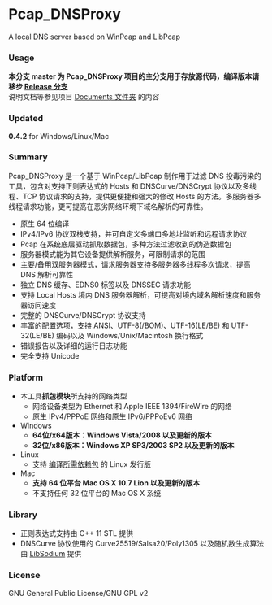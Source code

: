 ﻿Pcap_DNSProxy
=====
A local DNS server based on WinPcap and LibPcap

### Usage
**本分支 master 为 Pcap_DNSProxy 项目的主分支用于存放源代码，编译版本请移步 [Release 分支](https://github.com/chengr28/Pcap_DNSProxy/tree/Release)**<br />
说明文档等参见项目 [Documents 文件夹](https://github.com/chengr28/Pcap_DNSProxy/tree/master/Documents) 的内容

### Updated
**0.4.2** for Windows/Linux/Mac

### Summary
Pcap_DNSProxy 是一个基于 WinPcap/LibPcap 制作用于过滤 DNS 投毒污染的工具，包含对支持正则表达式的 Hosts 和 DNSCurve/DNSCrypt 协议以及多线程、TCP 协议请求的支持，提供更便捷和强大的修改 Hosts 的方法。多服务器多线程请求功能，更可提高在恶劣网络环境下域名解析的可靠性。
* 原生 64 位编译
* IPv4/IPv6 协议双栈支持，并可自定义多端口多地址监听和远程请求协议
* Pcap 在系统底层驱动抓取数据包，多种方法过滤收到的伪造数据包
* 服务器模式能为其它设备提供解析服务，可限制请求的范围
* 主要/备用双服务器模式，请求服务器支持多服务器多线程多次请求，提高 DNS 解析可靠性
* 独立 DNS 缓存、EDNS0 标签以及 DNSSEC 请求功能
* 支持 Local Hosts 境内 DNS 服务器解析，可提高对境内域名解析速度和服务器访问速度
* 完整的 DNSCurve/DNSCrypt 协议支持
* 丰富的配置选项，支持 ANSI、UTF-8(/BOM)、UTF-16(LE/BE) 和 UTF-32(LE/BE) 编码以及 Windows/Unix/Macintosh 换行格式
* 错误报告以及详细的运行日志功能
* 完全支持 Unicode

### Platform
* 本工具**抓包模块**所支持的网络类型
  * 网络设备类型为 Ethernet 和 Apple IEEE 1394/FireWire 的网络
  * 原生 IPv4/PPPoE 网络和原生 IPv6/PPPoEv6 网络
* Windows
  * **64位/x64版本：Windows Vista/2008 以及更新的版本**
  * **32位/x86版本：Windows XP SP3/2003 SP2 以及更新的版本**
* Linux
  * 支持 [编译所需依赖包](https://github.com/chengr28/Pcap_DNSProxy/tree/master/Documents) 的 Linux 发行版
* Mac
  * **支持 64 位平台 Mac OS X 10.7 Lion 以及更新的版本**
  * 不支持任何 32 位平台的 Mac OS X 系统

### Library
* 正则表达式支持由 C++ 11 STL 提供
* DNSCurve 协议使用的 Curve25519/Salsa20/Poly1305 以及随机数生成算法由 [LibSodium](https://github.com/jedisct1/libsodium) 提供

### License
GNU General Public License/GNU GPL v2
